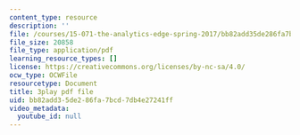 ```yaml
---
content_type: resource
description: ''
file: /courses/15-071-the-analytics-edge-spring-2017/bb82add35de286fa7bcd7db4e27241ff_t8nLB1AmUgE.pdf
file_size: 20858
file_type: application/pdf
learning_resource_types: []
license: https://creativecommons.org/licenses/by-nc-sa/4.0/
ocw_type: OCWFile
resourcetype: Document
title: 3play pdf file
uid: bb82add3-5de2-86fa-7bcd-7db4e27241ff
video_metadata:
  youtube_id: null
---
```

